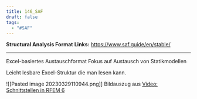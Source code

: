```yaml
---
title: 146_SAF
draft: false
tags:
  - "#SAF"
---
```

 
**Structural Analysis Format**
**Links:**
https://www.saf.guide/en/stable/

---
Excel-basiertes Austauschformat
Fokus auf Austausch von Statikmodellen

Leicht lesbare Excel-Struktur die man lesen kann.

![[Pasted image 20230329110944.png]]
Bildauszug aus [Video: Schnittstellen in RFEM 6](https://www.youtube.com/watch?v=1DLkHtTLdEo&ab_channel=DlubalSoftwareDE)